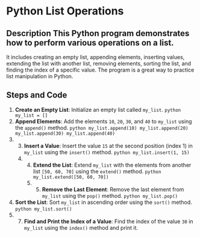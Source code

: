 # Python List Operations
## Description This Python program demonstrates how to perform various operations on a list. 
It includes creating an empty list, appending elements, inserting values, extending the list with another list, removing elements, sorting the list, 
and finding the index of a specific value. 
The program is a great way to practice list manipulation in Python.
## Steps and Code
1. **Create an Empty List**: Initialize an empty list called `my_list`. ```python my_list = [] ``` 
2. **Append Elements**:
   Add the elements `10`, `20`, `30`, and `40` to `my_list` using the `append()` method. ```python my_list.append(10) my_list.append(20) my_list.append(30) my_list.append(40) ```
4.  3. **Insert a Value**: Insert the value `15` at the second position (index 1) in `my_list` using the `insert()` method. ```python my_list.insert(1, 15) ```
    4.  4. **Extend the List**: Extend `my_list` with the elements from another list `[50, 60, 70]` using the `extend()` method. ```python my_list.extend([50, 60, 70]) ```
        5. 5. **Remove the Last Element**: Remove the last element from `my_list` using the `pop()` method. ```python my_list.pop() ``` 
6. **Sort the List**: Sort `my_list` in ascending order using the `sort()` method. ```python my_list.sort() ```
7.  7. **Find and Print the Index of a Value**: Find the index of the value `30` in `my_list` using the `index()` method and print it.
